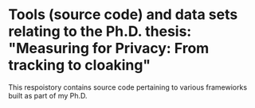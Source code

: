 # Tools (source code) and data sets relating to the Ph.D. thesis: "Measuring for Privacy: From tracking to cloaking"

This respoistory contains source code pertaining to various framewiorks built as part of my Ph.D.

